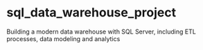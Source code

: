 # sql_data_warehouse_project
Building a modern data warehouse with SQL Server, including ETL processes, data modeling and analytics
